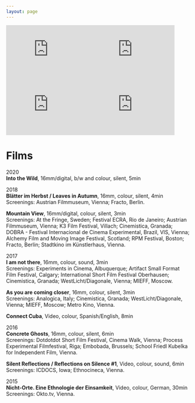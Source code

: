 ```yaml
---
layout: page
---
```

<p>
<iframe src="https://player.vimeo.com/video/506512777" width="230" frameborder="0" allow="autoplay; fullscreen; picture-in-picture" allowfullscreen></iframe><iframe src="https://player.vimeo.com/video/212084453" width="230" frameborder="0" allow="autoplay; fullscreen; picture-in-picture" allowfullscreen></iframe><iframe src="https://player.vimeo.com/video/181040412" width="230" frameborder="0" allow="autoplay; fullscreen; picture-in-picture" allowfullscreen></iframe><iframe src="https://player.vimeo.com/video/254914517" width="230" frameborder="0" allow="autoplay; fullscreen; picture-in-picture" allowfullscreen></iframe>
</p>

# Films

2020 <br>
<strong>Into the Wild</strong>, 16mm/digital, b/w and colour, silent, 5min <br>

2018 <br>
<strong>Blätter im Herbst / Leaves in Autumn</strong>, 16mm, colour, silent, 4min <br>
Screenings: Austrian Filmmuseum, Vienna; Fracto, Berlin.

<strong>Mountain View</strong>, 16mm/digital, colour, silent, 3min <br>
Screenings: At the Fringe, Sweden; Festival ECRA, Rio de Janeiro; Austrian Filmmuseum, Vienna; K3 Film Festival, Villach; Cinemistica, Granada; DOBRA - Festival Internacional de Cinema Experimental, Brazil, VIS, Vienna; Alchemy Film and Moving Image Festival, Scotland; RPM Festival, Boston; Fracto, Berlin; Stadtkino im Künstlerhaus, Vienna.

2017 <br>
<strong>I am not there</strong>, 16mm, colour, sound, 3min <br>
Screenings: Experiments in Cinema, Albuquerque; Artifact Small Format Film Festival, Calgary; International Short Film Festival Oberhausen; Cinemistica, Granada; WestLicht/Diagonale, Vienna; MIEFF, Moscow.

<strong>As you are coming closer</strong>, 16mm, colour, silent, 3min <br>
Screenings: Analogica, Italy; Cinemistica, Granada; WestLicht/Diagonale, Vienna; MIEFF, Moscow; Metro Kino, Vienna. 

<strong>Connect Cuba</strong>, Video, colour, Spanish/English, 8min<br>

2016 <br>
<strong>Concrete Ghosts</strong>, 16mm, colour, silent, 6min <br>
Screenings: Dotdotdot Short Film Festival, Cinema Walk, Vienna; Process Experimental Filmfestival, Riga; Embobada, Brussels; School Friedl Kubelka for Independent Film, Vienna.

<strong>Silent Reflections / Reflections on Silence #1</strong>, Video, colour, sound, 6min <br>
Screenings: ICDOCS, Iowa; Ethnocineca, Vienna.

2015 <br>
<strong>Nicht-Orte. Eine Ethnologie der Einsamkeit</strong>, Video, colour, German, 30min <br>
Screenings: Okto.tv, Vienna.